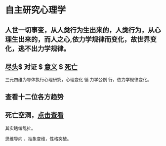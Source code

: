 # 自主研究心理学
## 人世一切事变，从人类行为生出来的，人类行为，从心理生出来的，而人之心,依力学规律而变化，故世界变化，逃不出力学规律。
 
## [尽头](https://github.com/txsrht886/The-end)$ 对证 $  [意义](https://github.com/txsrht886/psychology/releases) $ [死亡](https://github.com/txsrht886/death) 

三元四维为导体执行心理研究，心理变化 循 力学公例 行，依力学规律变化。

##     查看十二位各方趋势
## 死亡空洞，[点击查看](https://github.com/txsrht886/magic)  
其实瞎编乱扯。



 思维导向 ，抽象变维，性格突破。

